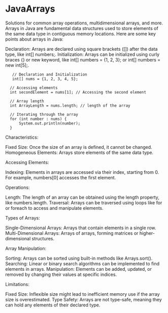 # JavaArrays
Solutions for common array operations, multidimensional arrays, and more.
Arrays in Java are fundamental data structures used to store elements of the same data type in contiguous memory locations. Here are some key points about arrays in Java:

Declaration: Arrays are declared using square brackets ([]) after the data type, like int[] numbers;.
Initialization: Arrays can be initialized using curly braces {} or new keyword, like int[] numbers = {1, 2, 3}; or int[] numbers = new int[5];.

       // Declaration and Initialization
       int[] nums = {1, 2, 3, 4, 5};

      // Accessing elements
      int secondElement = nums[1]; // Accessing the second element

      // Array length
      int ArrayLength = nums.length; // length of the array

      // Iterating through the array
      for (int number : nums) {
          System.out.println(number);
      }


Characteristics:

Fixed Size: Once the size of an array is defined, it cannot be changed. 
Homogeneous Elements: Arrays store elements of the same data type.

Accessing Elements:

Indexing: Elements in arrays are accessed via their index, starting from 0. For example, numbers[0] accesses the first element.

Operations:

Length: The length of an array can be obtained using the length property, like numbers.length.
Traversal: Arrays can be traversed using loops like for or foreach to access and manipulate elements.

Types of Arrays:

Single-Dimensional Arrays: Arrays that contain elements in a single row.
Multi-Dimensional Arrays: Arrays of arrays, forming matrices or higher-dimensional structures.

Array Manipulation:

Sorting: Arrays can be sorted using built-in methods like Arrays.sort().
Searching: Linear or binary search algorithms can be implemented to find elements in arrays.
Manipulation: Elements can be added, updated, or removed by changing their values at specific indices.

Limitations:

Fixed Size: Inflexible size might lead to inefficient memory use if the array size is overestimated.
Type Safety: Arrays are not type-safe, meaning they can hold any elements of their declared type.
